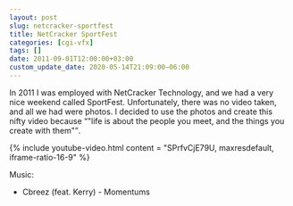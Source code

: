 ```yaml
---
layout: post
slug: netcracker-sportfest
title: NetCracker SportFest
categories: [cgi-vfx]
tags: []
date: 2011-09-01T12:00:00+03:00
custom_update_date: 2020-05-14T21:09:00−06:00
---
```

In 2011 I was employed with NetCracker Technology, and we had a very nice weekend called SportFest.
Unfortunately, there was no video taken, and all we had were photos.
I decided to use the photos and create this nifty video because <q>"life is about the people you meet, and the things you create with them"</q>.

{% include youtube-video.html content = "SPrfvCjE79U, maxresdefault, iframe-ratio-16-9" %}

Music:
* Cbreez (feat. Kerry) - Momentums
